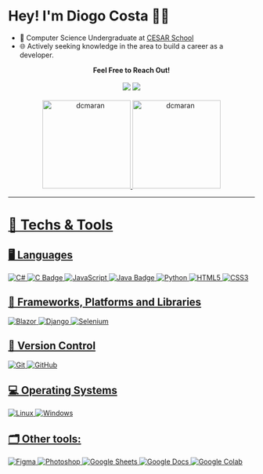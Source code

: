 # Hey! I'm Diogo Costa 👨‍💻

- 📘 Computer Science Undergraduate at [CESAR School](http://www.cesar.school)
- 🌐 Actively seeking knowledge in the area to build a career as a developer.

<div align="center"><b>Feel Free to Reach Out!</b></div><br>
<div align="center">
  <a href="mailto:dcmr.se@gmail.com"><img src="https://img.shields.io/badge/-Gmail-%23333?style=for-the-badge&logo=gmail&logoColor=white" target="_blank"></a>
  <a href="https://www.linkedin.com/in/dcmr/" target="_blank"><img src="https://img.shields.io/badge/-LinkedIn-%230077B5?style=for-the-badge&logo=linkedin&logoColor=white" target="_blank"></a>
</div>
<br>

<div align="center">
  <a href="https://github.com/dcmaran">
  <img height="180em" src="https://github-readme-stats.vercel.app/api?username=dcmaran&show_icons=true&theme=onedark&locale=en" alt="dcmaran" />
  <img height="180em" src="https://github-readme-stats.vercel.app/api/top-langs?username=dcmaran&show_icons=true&theme=onedark&locale=en&layout=compact" alt="dcmaran" />
</div>

---

# 🧰 Techs & Tools 

## 🖥️ Languages
![C#](https://img.shields.io/badge/c%23-%23239120.svg?style=for-the-badge&logo=csharp&logoColor=white)
![C Badge](https://img.shields.io/badge/C-00599C?style=for-the-badge&logo=c&logoColor=white)
![JavaScript](https://img.shields.io/badge/Javascript-f7df1e?style=for-the-badge&logo=javascript&logoColor=white)
![Java Badge](https://img.shields.io/badge/Java-ED8B00?style=for-the-badge&logo=java&logoColor=white)
![Python](https://img.shields.io/badge/Python-3776AB?style=for-the-badge&logo=python&logoColor=white)
![HTML5](https://img.shields.io/badge/html5-%23E34F26.svg?style=for-the-badge&logo=html5&logoColor=white)
![CSS3](https://img.shields.io/badge/css3-%231572B6.svg?style=for-the-badge&logo=css3&logoColor=white)

## 📖 Frameworks, Platforms and Libraries
![Blazor](https://img.shields.io/badge/Blazor-512BD4?style=for-the-badge&logo=blazor&logoColor=white)
![Django](https://img.shields.io/badge/django-%23092E20.svg?style=for-the-badge&logo=django&logoColor=white)
![Selenium](https://img.shields.io/badge/-selenium-%43B02A?style=for-the-badge&logo=selenium&logoColor=white)

## 🧭 Version Control
![Git](https://img.shields.io/badge/Git-f05032?style=for-the-badge&logo=git&logoColor=white)
![GitHub](https://img.shields.io/badge/GitHub-181717?style=for-the-badge&logo=github&logoColor=white)

## 💻 Operating Systems
![Linux](https://img.shields.io/badge/linux-FCC624?style=for-the-badge&logo=linux&logoColor=white)
![Windows](https://img.shields.io/badge/Windows-0078D6?style=for-the-badge&logo=windows&logoColor=white)

## 🗂️ Other tools:
![Figma](https://img.shields.io/badge/figma-%23F24E1E.svg?style=for-the-badge&logo=figma&logoColor=white)
![Photoshop](https://img.shields.io/badge/Photoshop-31A8FF?style=for-the-badge&logo=adobe-photoshop&logoColor=white)
![Google Sheets](https://img.shields.io/badge/Google_Sheets-34A853?style=for-the-badge&logo=google-sheets&logoColor=white)
![Google Docs](https://img.shields.io/badge/Google_Docs-1A73E8?style=for-the-badge&logo=google-docs&logoColor=white)
![Google Colab](https://img.shields.io/badge/Google_Colab-F9AB00?style=for-the-badge&logo=google-colab&logoColor=white)
